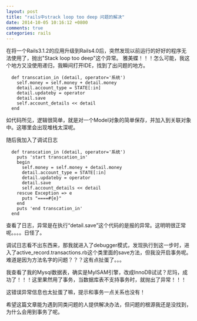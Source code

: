 ```yaml
---
layout: post
title: "rails中strack loop too deep 问题的解决"
date: 2014-10-05 10:16:12 +0800
comments: true
categories: rails
---
```


在将一个Rails3.1.2的应用升级到Rails4.0后，突然发现以前运行的好好的程序无法使用了，抛出"Stack loop too deep"这个异常。
雅美蝶！！！怎么可能，我这个地方又没使用递归，我瞬间打开IDE，找到了出问题的地方。

```
  def transcation_in (detail, operator='系统')
    self.money = self.money + detail.money
    detail.account_type = STATE[:in]
    detail.updateby = operator
    detail.save
    self.account_details << detail
  end
```

如代码所见，逻辑很简单，就是对一个Model对象的简单保存，并加入到关联对象中。这哪里会出现堆栈太深呢。

随后我加入了调试日志

```
  def transcation_in (detail, operator='系统')
    puts 'start transcation_in'
    begin
      self.money = self.money + detail.money
      detail.account_type = STATE[:in]
      detail.updateby = operator
      detail.save
      self.account_details << detail
    rescue Exception => e
      puts "====#{e}"
    end
    puts 'end transcation_in'
  end
```

查看了日志，异常是在执行“detail.save”这个代码的是报的异常。这明明很正常呢。。。。日怪了。

调试日志看不出东西来，那我就进入了debugger模式，发现执行到这一步时，进入了active_record.transactions.rb这个类里面的save方法，但我没开启事务呢。难道是因为方法名字的问题？？？这有点扯蛋了。。。

我查看了我的Mysql数据表，确实是MyISAM引擎，改成InnoDB试试？尼玛，成功了！！！这里果然用了事务，当数据库表不支持事务时，就抛出了异常！！！

这错误异常信息也太扯蛋了嘛，提示和事务一点关系也没有！

希望这篇文章能为遇到同类问题的人提供解决办法，但问题的根源我还是没找到，为什么会用到事务了呢。